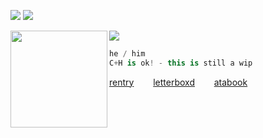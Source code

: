    ![](https://komarev.com/ghpvc/?username=LoveCrime&style=flat&color=387758&base=28137&label=Visitors!) ![](https://gifcity.carrd.co/assets/images/gallery270/f7bbb2b6.gif?v=9133a0c8)

[![](https://readme-typing-svg.herokuapp.com?font=Roboto+Mono&size=25&lines=scar+%7C+check+out+my+links&color=587A6F)](https://git.io/typing-svg)
<img align="left" src="https://files.catbox.moe/i6adw5.png" width="155"/> 

```csharp
he / him
C+H is ok! - this is still a wip
```
<a href="https://rentry.co/sylar">rentry</a>⠀⠀⠀<a href="https://letterboxd.com/dearhannibal/">letterboxd</a>⠀⠀⠀<a href="https://lovecrime.atabook.org">atabook</a>
